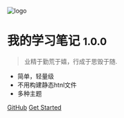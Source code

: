 <!-- _coverpage.md -->

![logo](./images/icon.svg)

# 我的学习笔记 <small>1.0.0</small>

> 业精于勤荒于嬉，行成于思毁于随.

- 简单，轻量级
- 不用构建静态htnl文件
- 多种主题

[GitHub](https://github.com/zhujun-max/docsify_study/)
[Get Started](/README.md)